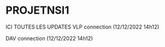 # PROJETNSI1
ICI TOUTES LES UPDATES
VLP connection (12/12/2022 14h12)

DAV connection (12/12/2022 14h12)
